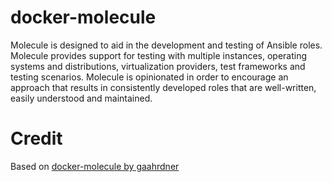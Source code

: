 # docker-molecule
Molecule is designed to aid in the development and testing of Ansible roles. Molecule provides support for testing with multiple instances, operating systems and distributions, virtualization providers, test frameworks and testing scenarios. Molecule is opinionated in order to encourage an approach that results in consistently developed roles that are well-written, easily understood and maintained.

# Credit
Based on [docker-molecule by gaahrdner](https://github.com/gaahrdner/docker-molecule)
